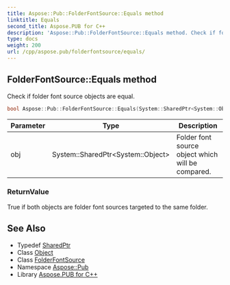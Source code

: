 ```yaml
---
title: Aspose::Pub::FolderFontSource::Equals method
linktitle: Equals
second_title: Aspose.PUB for C++
description: 'Aspose::Pub::FolderFontSource::Equals method. Check if folder font source objects are equal in C++.'
type: docs
weight: 200
url: /cpp/aspose.pub/folderfontsource/equals/
---
```

## FolderFontSource::Equals method


Check if folder font source objects are equal.

```cpp
bool Aspose::Pub::FolderFontSource::Equals(System::SharedPtr<System::Object> obj) override
```


| Parameter | Type | Description |
| --- | --- | --- |
| obj | System::SharedPtr\<System::Object\> | Folder font source object which will be compared. |

### ReturnValue

True if both objects are folder font sources targeted to the same folder.

## See Also

* Typedef [SharedPtr](../../../system/sharedptr/)
* Class [Object](../../../system/object/)
* Class [FolderFontSource](../)
* Namespace [Aspose::Pub](../../)
* Library [Aspose.PUB for C++](../../../)
